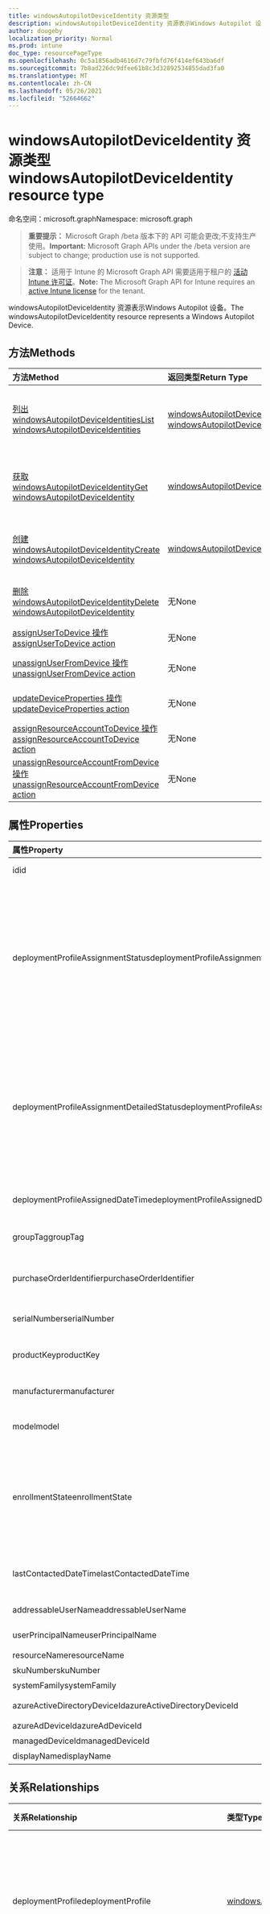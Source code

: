 ```yaml
---
title: windowsAutopilotDeviceIdentity 资源类型
description: windowsAutopilotDeviceIdentity 资源表示Windows Autopilot 设备。
author: dougeby
localization_priority: Normal
ms.prod: intune
doc_type: resourcePageType
ms.openlocfilehash: 0c5a1856adb4616d7c79fbfd76f414ef643ba6df
ms.sourcegitcommit: 7b8ad226dc9dfee61b8c3d32892534855dad3fa0
ms.translationtype: MT
ms.contentlocale: zh-CN
ms.lasthandoff: 05/26/2021
ms.locfileid: "52664662"
---
```

# <a name="windowsautopilotdeviceidentity-resource-type"></a><span data-ttu-id="69c53-103">windowsAutopilotDeviceIdentity 资源类型</span><span class="sxs-lookup"><span data-stu-id="69c53-103">windowsAutopilotDeviceIdentity resource type</span></span>

<span data-ttu-id="69c53-104">命名空间：microsoft.graph</span><span class="sxs-lookup"><span data-stu-id="69c53-104">Namespace: microsoft.graph</span></span>

> <span data-ttu-id="69c53-105">**重要提示：** Microsoft Graph /beta 版本下的 API 可能会更改;不支持生产使用。</span><span class="sxs-lookup"><span data-stu-id="69c53-105">**Important:** Microsoft Graph APIs under the /beta version are subject to change; production use is not supported.</span></span>

> <span data-ttu-id="69c53-106">**注意：** 适用于 Intune 的 Microsoft Graph API 需要适用于租户的 [活动 Intune 许可证](https://go.microsoft.com/fwlink/?linkid=839381)。</span><span class="sxs-lookup"><span data-stu-id="69c53-106">**Note:** The Microsoft Graph API for Intune requires an [active Intune license](https://go.microsoft.com/fwlink/?linkid=839381) for the tenant.</span></span>

<span data-ttu-id="69c53-107">windowsAutopilotDeviceIdentity 资源表示Windows Autopilot 设备。</span><span class="sxs-lookup"><span data-stu-id="69c53-107">The windowsAutopilotDeviceIdentity resource represents a Windows Autopilot Device.</span></span>

## <a name="methods"></a><span data-ttu-id="69c53-108">方法</span><span class="sxs-lookup"><span data-stu-id="69c53-108">Methods</span></span>
|<span data-ttu-id="69c53-109">方法</span><span class="sxs-lookup"><span data-stu-id="69c53-109">Method</span></span>|<span data-ttu-id="69c53-110">返回类型</span><span class="sxs-lookup"><span data-stu-id="69c53-110">Return Type</span></span>|<span data-ttu-id="69c53-111">说明</span><span class="sxs-lookup"><span data-stu-id="69c53-111">Description</span></span>|
|:---|:---|:---|
|[<span data-ttu-id="69c53-112">列出 windowsAutopilotDeviceIdentities</span><span class="sxs-lookup"><span data-stu-id="69c53-112">List windowsAutopilotDeviceIdentities</span></span>](../api/intune-enrollment-windowsautopilotdeviceidentity-list.md)|<span data-ttu-id="69c53-113">[windowsAutopilotDeviceIdentity](../resources/intune-enrollment-windowsautopilotdeviceidentity.md) 集合</span><span class="sxs-lookup"><span data-stu-id="69c53-113">[windowsAutopilotDeviceIdentity](../resources/intune-enrollment-windowsautopilotdeviceidentity.md) collection</span></span>|<span data-ttu-id="69c53-114">列出 [windowsAutopilotDeviceIdentity 对象的属性和](../resources/intune-enrollment-windowsautopilotdeviceidentity.md) 关系。</span><span class="sxs-lookup"><span data-stu-id="69c53-114">List properties and relationships of the [windowsAutopilotDeviceIdentity](../resources/intune-enrollment-windowsautopilotdeviceidentity.md) objects.</span></span>|
|[<span data-ttu-id="69c53-115">获取 windowsAutopilotDeviceIdentity</span><span class="sxs-lookup"><span data-stu-id="69c53-115">Get windowsAutopilotDeviceIdentity</span></span>](../api/intune-enrollment-windowsautopilotdeviceidentity-get.md)|[<span data-ttu-id="69c53-116">windowsAutopilotDeviceIdentity</span><span class="sxs-lookup"><span data-stu-id="69c53-116">windowsAutopilotDeviceIdentity</span></span>](../resources/intune-enrollment-windowsautopilotdeviceidentity.md)|<span data-ttu-id="69c53-117">读取 [windowsAutopilotDeviceIdentity 对象的属性和](../resources/intune-enrollment-windowsautopilotdeviceidentity.md) 关系。</span><span class="sxs-lookup"><span data-stu-id="69c53-117">Read properties and relationships of the [windowsAutopilotDeviceIdentity](../resources/intune-enrollment-windowsautopilotdeviceidentity.md) object.</span></span>|
|[<span data-ttu-id="69c53-118">创建 windowsAutopilotDeviceIdentity</span><span class="sxs-lookup"><span data-stu-id="69c53-118">Create windowsAutopilotDeviceIdentity</span></span>](../api/intune-enrollment-windowsautopilotdeviceidentity-create.md)|[<span data-ttu-id="69c53-119">windowsAutopilotDeviceIdentity</span><span class="sxs-lookup"><span data-stu-id="69c53-119">windowsAutopilotDeviceIdentity</span></span>](../resources/intune-enrollment-windowsautopilotdeviceidentity.md)|<span data-ttu-id="69c53-120">创建新的 [windowsAutopilotDeviceIdentity](../resources/intune-enrollment-windowsautopilotdeviceidentity.md) 对象。</span><span class="sxs-lookup"><span data-stu-id="69c53-120">Create a new [windowsAutopilotDeviceIdentity](../resources/intune-enrollment-windowsautopilotdeviceidentity.md) object.</span></span>|
|[<span data-ttu-id="69c53-121">删除 windowsAutopilotDeviceIdentity</span><span class="sxs-lookup"><span data-stu-id="69c53-121">Delete windowsAutopilotDeviceIdentity</span></span>](../api/intune-enrollment-windowsautopilotdeviceidentity-delete.md)|<span data-ttu-id="69c53-122">无</span><span class="sxs-lookup"><span data-stu-id="69c53-122">None</span></span>|<span data-ttu-id="69c53-123">删除 [windowsAutopilotDeviceIdentity](../resources/intune-enrollment-windowsautopilotdeviceidentity.md)。</span><span class="sxs-lookup"><span data-stu-id="69c53-123">Deletes a [windowsAutopilotDeviceIdentity](../resources/intune-enrollment-windowsautopilotdeviceidentity.md).</span></span>|
|[<span data-ttu-id="69c53-124">assignUserToDevice 操作</span><span class="sxs-lookup"><span data-stu-id="69c53-124">assignUserToDevice action</span></span>](../api/intune-enrollment-windowsautopilotdeviceidentity-assignusertodevice.md)|<span data-ttu-id="69c53-125">无</span><span class="sxs-lookup"><span data-stu-id="69c53-125">None</span></span>|<span data-ttu-id="69c53-126">将用户分配给 Autopilot 设备。</span><span class="sxs-lookup"><span data-stu-id="69c53-126">Assigns user to Autopilot devices.</span></span>|
|[<span data-ttu-id="69c53-127">unassignUserFromDevice 操作</span><span class="sxs-lookup"><span data-stu-id="69c53-127">unassignUserFromDevice action</span></span>](../api/intune-enrollment-windowsautopilotdeviceidentity-unassignuserfromdevice.md)|<span data-ttu-id="69c53-128">无</span><span class="sxs-lookup"><span data-stu-id="69c53-128">None</span></span>|<span data-ttu-id="69c53-129">取消分配 Autopilot 设备中的用户。</span><span class="sxs-lookup"><span data-stu-id="69c53-129">Unassigns the user from an Autopilot device.</span></span>|
|[<span data-ttu-id="69c53-130">updateDeviceProperties 操作</span><span class="sxs-lookup"><span data-stu-id="69c53-130">updateDeviceProperties action</span></span>](../api/intune-enrollment-windowsautopilotdeviceidentity-updatedeviceproperties.md)|<span data-ttu-id="69c53-131">无</span><span class="sxs-lookup"><span data-stu-id="69c53-131">None</span></span>|<span data-ttu-id="69c53-132">更新 Autopilot 设备上的属性。</span><span class="sxs-lookup"><span data-stu-id="69c53-132">Updates properties on Autopilot devices.</span></span>|
|[<span data-ttu-id="69c53-133">assignResourceAccountToDevice 操作</span><span class="sxs-lookup"><span data-stu-id="69c53-133">assignResourceAccountToDevice action</span></span>](../api/intune-enrollment-windowsautopilotdeviceidentity-assignresourceaccounttodevice.md)|<span data-ttu-id="69c53-134">无</span><span class="sxs-lookup"><span data-stu-id="69c53-134">None</span></span>|<span data-ttu-id="69c53-135">将资源帐户分配给 Autopilot 设备。</span><span class="sxs-lookup"><span data-stu-id="69c53-135">Assigns resource account to Autopilot devices.</span></span>|
|[<span data-ttu-id="69c53-136">unassignResourceAccountFromDevice 操作</span><span class="sxs-lookup"><span data-stu-id="69c53-136">unassignResourceAccountFromDevice action</span></span>](../api/intune-enrollment-windowsautopilotdeviceidentity-unassignresourceaccountfromdevice.md)|<span data-ttu-id="69c53-137">无</span><span class="sxs-lookup"><span data-stu-id="69c53-137">None</span></span>|<span data-ttu-id="69c53-138">取消分配 Autopilot 设备中的资源帐户。</span><span class="sxs-lookup"><span data-stu-id="69c53-138">Unassigns the resource account from an Autopilot device.</span></span>|

## <a name="properties"></a><span data-ttu-id="69c53-139">属性</span><span class="sxs-lookup"><span data-stu-id="69c53-139">Properties</span></span>
|<span data-ttu-id="69c53-140">属性</span><span class="sxs-lookup"><span data-stu-id="69c53-140">Property</span></span>|<span data-ttu-id="69c53-141">类型</span><span class="sxs-lookup"><span data-stu-id="69c53-141">Type</span></span>|<span data-ttu-id="69c53-142">说明</span><span class="sxs-lookup"><span data-stu-id="69c53-142">Description</span></span>|
|:---|:---|:---|
|<span data-ttu-id="69c53-143">id</span><span class="sxs-lookup"><span data-stu-id="69c53-143">id</span></span>|<span data-ttu-id="69c53-144">String</span><span class="sxs-lookup"><span data-stu-id="69c53-144">String</span></span>|<span data-ttu-id="69c53-145">对象的 GUID</span><span class="sxs-lookup"><span data-stu-id="69c53-145">The GUID for the object</span></span>|
|<span data-ttu-id="69c53-146">deploymentProfileAssignmentStatus</span><span class="sxs-lookup"><span data-stu-id="69c53-146">deploymentProfileAssignmentStatus</span></span>|[<span data-ttu-id="69c53-147">windowsAutopilotProfileAssignmentStatus</span><span class="sxs-lookup"><span data-stu-id="69c53-147">windowsAutopilotProfileAssignmentStatus</span></span>](../resources/intune-enrollment-windowsautopilotprofileassignmentstatus.md)|<span data-ttu-id="69c53-148">autopilot 设备的Windows分配状态。</span><span class="sxs-lookup"><span data-stu-id="69c53-148">Profile assignment status of the Windows autopilot device.</span></span> <span data-ttu-id="69c53-149">可取值为：`unknown`、`assignedInSync`、`assignedOutOfSync`、`assignedUnkownSyncState`、`notAssigned`、`pending` 或 `failed`。</span><span class="sxs-lookup"><span data-stu-id="69c53-149">Possible values are: `unknown`, `assignedInSync`, `assignedOutOfSync`, `assignedUnkownSyncState`, `notAssigned`, `pending`, `failed`.</span></span>|
|<span data-ttu-id="69c53-150">deploymentProfileAssignmentDetailedStatus</span><span class="sxs-lookup"><span data-stu-id="69c53-150">deploymentProfileAssignmentDetailedStatus</span></span>|[<span data-ttu-id="69c53-151">windowsAutopilotProfileAssignmentDetailedStatus</span><span class="sxs-lookup"><span data-stu-id="69c53-151">windowsAutopilotProfileAssignmentDetailedStatus</span></span>](../resources/intune-enrollment-windowsautopilotprofileassignmentdetailedstatus.md)|<span data-ttu-id="69c53-152">配置文件分配 autopilot Windows状态。</span><span class="sxs-lookup"><span data-stu-id="69c53-152">Profile assignment detailed status of the Windows autopilot device.</span></span> <span data-ttu-id="69c53-153">可取值为：`none`、`hardwareRequirementsNotMet`、`surfaceHubProfileNotSupported`、`holoLensProfileNotSupported`、`windowsPcProfileNotSupported`。</span><span class="sxs-lookup"><span data-stu-id="69c53-153">Possible values are: `none`, `hardwareRequirementsNotMet`, `surfaceHubProfileNotSupported`, `holoLensProfileNotSupported`, `windowsPcProfileNotSupported`.</span></span>|
|<span data-ttu-id="69c53-154">deploymentProfileAssignedDateTime</span><span class="sxs-lookup"><span data-stu-id="69c53-154">deploymentProfileAssignedDateTime</span></span>|<span data-ttu-id="69c53-155">DateTimeOffset</span><span class="sxs-lookup"><span data-stu-id="69c53-155">DateTimeOffset</span></span>|<span data-ttu-id="69c53-156">autopilot 设备的配置文件Windows时间。</span><span class="sxs-lookup"><span data-stu-id="69c53-156">Profile set time of the Windows autopilot device.</span></span>|
|<span data-ttu-id="69c53-157">groupTag</span><span class="sxs-lookup"><span data-stu-id="69c53-157">groupTag</span></span>|<span data-ttu-id="69c53-158">String</span><span class="sxs-lookup"><span data-stu-id="69c53-158">String</span></span>|<span data-ttu-id="69c53-159">autopilot Windows的 Group 标记。</span><span class="sxs-lookup"><span data-stu-id="69c53-159">Group Tag of the Windows autopilot device.</span></span>|
|<span data-ttu-id="69c53-160">purchaseOrderIdentifier</span><span class="sxs-lookup"><span data-stu-id="69c53-160">purchaseOrderIdentifier</span></span>|<span data-ttu-id="69c53-161">String</span><span class="sxs-lookup"><span data-stu-id="69c53-161">String</span></span>|<span data-ttu-id="69c53-162">Purchase Order Autopilot Windows标识符。</span><span class="sxs-lookup"><span data-stu-id="69c53-162">Purchase Order Identifier of the Windows autopilot device.</span></span>|
|<span data-ttu-id="69c53-163">serialNumber</span><span class="sxs-lookup"><span data-stu-id="69c53-163">serialNumber</span></span>|<span data-ttu-id="69c53-164">String</span><span class="sxs-lookup"><span data-stu-id="69c53-164">String</span></span>|<span data-ttu-id="69c53-165">Windows autopilot 设备序列号。</span><span class="sxs-lookup"><span data-stu-id="69c53-165">Serial number of the Windows autopilot device.</span></span>|
|<span data-ttu-id="69c53-166">productKey</span><span class="sxs-lookup"><span data-stu-id="69c53-166">productKey</span></span>|<span data-ttu-id="69c53-167">String</span><span class="sxs-lookup"><span data-stu-id="69c53-167">String</span></span>|<span data-ttu-id="69c53-168">Windows autopilot 设备产品密钥。</span><span class="sxs-lookup"><span data-stu-id="69c53-168">Product Key of the Windows autopilot device.</span></span>|
|<span data-ttu-id="69c53-169">manufacturer</span><span class="sxs-lookup"><span data-stu-id="69c53-169">manufacturer</span></span>|<span data-ttu-id="69c53-170">String</span><span class="sxs-lookup"><span data-stu-id="69c53-170">String</span></span>|<span data-ttu-id="69c53-171">autopilot Windows Oem 制造商。</span><span class="sxs-lookup"><span data-stu-id="69c53-171">Oem manufacturer of the Windows autopilot device.</span></span>|
|<span data-ttu-id="69c53-172">model</span><span class="sxs-lookup"><span data-stu-id="69c53-172">model</span></span>|<span data-ttu-id="69c53-173">String</span><span class="sxs-lookup"><span data-stu-id="69c53-173">String</span></span>|<span data-ttu-id="69c53-174">autopilot Windows型号名称。</span><span class="sxs-lookup"><span data-stu-id="69c53-174">Model name of the Windows autopilot device.</span></span>|
|<span data-ttu-id="69c53-175">enrollmentState</span><span class="sxs-lookup"><span data-stu-id="69c53-175">enrollmentState</span></span>|[<span data-ttu-id="69c53-176">enrollmentState</span><span class="sxs-lookup"><span data-stu-id="69c53-176">enrollmentState</span></span>](../resources/intune-shared-enrollmentstate.md)|<span data-ttu-id="69c53-177">Autopilot 设备的 intune Windows状态。</span><span class="sxs-lookup"><span data-stu-id="69c53-177">Intune enrollment state of the Windows autopilot device.</span></span> <span data-ttu-id="69c53-178">可取值为：`unknown`、`enrolled`、`pendingReset`、`failed`、`notContacted`、`blocked`。</span><span class="sxs-lookup"><span data-stu-id="69c53-178">Possible values are: `unknown`, `enrolled`, `pendingReset`, `failed`, `notContacted`, `blocked`.</span></span>|
|<span data-ttu-id="69c53-179">lastContactedDateTime</span><span class="sxs-lookup"><span data-stu-id="69c53-179">lastContactedDateTime</span></span>|<span data-ttu-id="69c53-180">DateTimeOffset</span><span class="sxs-lookup"><span data-stu-id="69c53-180">DateTimeOffset</span></span>|<span data-ttu-id="69c53-181">Intune Autopilot 设备的上次Windows日期时间。</span><span class="sxs-lookup"><span data-stu-id="69c53-181">Intune Last Contacted Date Time of the Windows autopilot device.</span></span>|
|<span data-ttu-id="69c53-182">addressableUserName</span><span class="sxs-lookup"><span data-stu-id="69c53-182">addressableUserName</span></span>|<span data-ttu-id="69c53-183">String</span><span class="sxs-lookup"><span data-stu-id="69c53-183">String</span></span>|<span data-ttu-id="69c53-184">可地址用户名。</span><span class="sxs-lookup"><span data-stu-id="69c53-184">Addressable user name.</span></span>|
|<span data-ttu-id="69c53-185">userPrincipalName</span><span class="sxs-lookup"><span data-stu-id="69c53-185">userPrincipalName</span></span>|<span data-ttu-id="69c53-186">String</span><span class="sxs-lookup"><span data-stu-id="69c53-186">String</span></span>|<span data-ttu-id="69c53-187">用户主体名称。</span><span class="sxs-lookup"><span data-stu-id="69c53-187">User Principal Name.</span></span>|
|<span data-ttu-id="69c53-188">resourceName</span><span class="sxs-lookup"><span data-stu-id="69c53-188">resourceName</span></span>|<span data-ttu-id="69c53-189">String</span><span class="sxs-lookup"><span data-stu-id="69c53-189">String</span></span>|<span data-ttu-id="69c53-190">资源名称。</span><span class="sxs-lookup"><span data-stu-id="69c53-190">Resource Name.</span></span>|
|<span data-ttu-id="69c53-191">skuNumber</span><span class="sxs-lookup"><span data-stu-id="69c53-191">skuNumber</span></span>|<span data-ttu-id="69c53-192">String</span><span class="sxs-lookup"><span data-stu-id="69c53-192">String</span></span>|<span data-ttu-id="69c53-193">SKU 号</span><span class="sxs-lookup"><span data-stu-id="69c53-193">SKU Number</span></span>|
|<span data-ttu-id="69c53-194">systemFamily</span><span class="sxs-lookup"><span data-stu-id="69c53-194">systemFamily</span></span>|<span data-ttu-id="69c53-195">String</span><span class="sxs-lookup"><span data-stu-id="69c53-195">String</span></span>|<span data-ttu-id="69c53-196">系统系列</span><span class="sxs-lookup"><span data-stu-id="69c53-196">System Family</span></span>|
|<span data-ttu-id="69c53-197">azureActiveDirectoryDeviceId</span><span class="sxs-lookup"><span data-stu-id="69c53-197">azureActiveDirectoryDeviceId</span></span>|<span data-ttu-id="69c53-198">String</span><span class="sxs-lookup"><span data-stu-id="69c53-198">String</span></span>|<span data-ttu-id="69c53-199">AAD 设备 ID - 已弃用</span><span class="sxs-lookup"><span data-stu-id="69c53-199">AAD Device ID - to be deprecated</span></span>|
|<span data-ttu-id="69c53-200">azureAdDeviceId</span><span class="sxs-lookup"><span data-stu-id="69c53-200">azureAdDeviceId</span></span>|<span data-ttu-id="69c53-201">String</span><span class="sxs-lookup"><span data-stu-id="69c53-201">String</span></span>|<span data-ttu-id="69c53-202">AAD 设备 ID</span><span class="sxs-lookup"><span data-stu-id="69c53-202">AAD Device ID</span></span>|
|<span data-ttu-id="69c53-203">managedDeviceId</span><span class="sxs-lookup"><span data-stu-id="69c53-203">managedDeviceId</span></span>|<span data-ttu-id="69c53-204">String</span><span class="sxs-lookup"><span data-stu-id="69c53-204">String</span></span>|<span data-ttu-id="69c53-205">托管设备 ID</span><span class="sxs-lookup"><span data-stu-id="69c53-205">Managed Device ID</span></span>|
|<span data-ttu-id="69c53-206">displayName</span><span class="sxs-lookup"><span data-stu-id="69c53-206">displayName</span></span>|<span data-ttu-id="69c53-207">String</span><span class="sxs-lookup"><span data-stu-id="69c53-207">String</span></span>|<span data-ttu-id="69c53-208">显示名称</span><span class="sxs-lookup"><span data-stu-id="69c53-208">Display Name</span></span>|

## <a name="relationships"></a><span data-ttu-id="69c53-209">关系</span><span class="sxs-lookup"><span data-stu-id="69c53-209">Relationships</span></span>
|<span data-ttu-id="69c53-210">关系</span><span class="sxs-lookup"><span data-stu-id="69c53-210">Relationship</span></span>|<span data-ttu-id="69c53-211">类型</span><span class="sxs-lookup"><span data-stu-id="69c53-211">Type</span></span>|<span data-ttu-id="69c53-212">说明</span><span class="sxs-lookup"><span data-stu-id="69c53-212">Description</span></span>|
|:---|:---|:---|
|<span data-ttu-id="69c53-213">deploymentProfile</span><span class="sxs-lookup"><span data-stu-id="69c53-213">deploymentProfile</span></span>|[<span data-ttu-id="69c53-214">windowsAutopilotDeploymentProfile</span><span class="sxs-lookup"><span data-stu-id="69c53-214">windowsAutopilotDeploymentProfile</span></span>](../resources/intune-shared-windowsautopilotdeploymentprofile.md)|<span data-ttu-id="69c53-215">当前分配给 autopilot Windows的部署配置文件。</span><span class="sxs-lookup"><span data-stu-id="69c53-215">Deployment profile currently assigned to the Windows autopilot device.</span></span>|
|<span data-ttu-id="69c53-216">intendedDeploymentProfile</span><span class="sxs-lookup"><span data-stu-id="69c53-216">intendedDeploymentProfile</span></span>|[<span data-ttu-id="69c53-217">windowsAutopilotDeploymentProfile</span><span class="sxs-lookup"><span data-stu-id="69c53-217">windowsAutopilotDeploymentProfile</span></span>](../resources/intune-shared-windowsautopilotdeploymentprofile.md)|<span data-ttu-id="69c53-218">要分配给 autopilot 设备的Windows配置文件。</span><span class="sxs-lookup"><span data-stu-id="69c53-218">Deployment profile intended to be assigned to the Windows autopilot device.</span></span>|

## <a name="json-representation"></a><span data-ttu-id="69c53-219">JSON 表示形式</span><span class="sxs-lookup"><span data-stu-id="69c53-219">JSON Representation</span></span>
<span data-ttu-id="69c53-220">下面是资源的 JSON 表示形式。</span><span class="sxs-lookup"><span data-stu-id="69c53-220">Here is a JSON representation of the resource.</span></span>
<!-- {
  "blockType": "resource",
  "keyProperty": "id",
  "@odata.type": "microsoft.graph.windowsAutopilotDeviceIdentity"
}
-->
``` json
{
  "@odata.type": "#microsoft.graph.windowsAutopilotDeviceIdentity",
  "id": "String (identifier)",
  "deploymentProfileAssignmentStatus": "String",
  "deploymentProfileAssignmentDetailedStatus": "String",
  "deploymentProfileAssignedDateTime": "String (timestamp)",
  "groupTag": "String",
  "purchaseOrderIdentifier": "String",
  "serialNumber": "String",
  "productKey": "String",
  "manufacturer": "String",
  "model": "String",
  "enrollmentState": "String",
  "lastContactedDateTime": "String (timestamp)",
  "addressableUserName": "String",
  "userPrincipalName": "String",
  "resourceName": "String",
  "skuNumber": "String",
  "systemFamily": "String",
  "azureActiveDirectoryDeviceId": "String",
  "azureAdDeviceId": "String",
  "managedDeviceId": "String",
  "displayName": "String"
}
```




